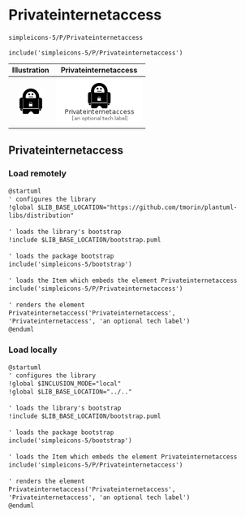 # Privateinternetaccess


```text
simpleicons-5/P/Privateinternetaccess
```

```text
include('simpleicons-5/P/Privateinternetaccess')
```



| Illustration | Privateinternetaccess |
| :---: | :---: |
| ![illustration for Illustration](../../simpleicons-5/P/Privateinternetaccess.png) | ![illustration for Privateinternetaccess](../../simpleicons-5/P/Privateinternetaccess.Local.png) |




## Privateinternetaccess

### Load remotely
```plantuml
@startuml
' configures the library
!global $LIB_BASE_LOCATION="https://github.com/tmorin/plantuml-libs/distribution"

' loads the library's bootstrap
!include $LIB_BASE_LOCATION/bootstrap.puml

' loads the package bootstrap
include('simpleicons-5/bootstrap')

' loads the Item which embeds the element Privateinternetaccess
include('simpleicons-5/P/Privateinternetaccess')

' renders the element
Privateinternetaccess('Privateinternetaccess', 'Privateinternetaccess', 'an optional tech label')
@enduml
```

### Load locally
```plantuml
@startuml
' configures the library
!global $INCLUSION_MODE="local"
!global $LIB_BASE_LOCATION="../.."

' loads the library's bootstrap
!include $LIB_BASE_LOCATION/bootstrap.puml

' loads the package bootstrap
include('simpleicons-5/bootstrap')

' loads the Item which embeds the element Privateinternetaccess
include('simpleicons-5/P/Privateinternetaccess')

' renders the element
Privateinternetaccess('Privateinternetaccess', 'Privateinternetaccess', 'an optional tech label')
@enduml
```

